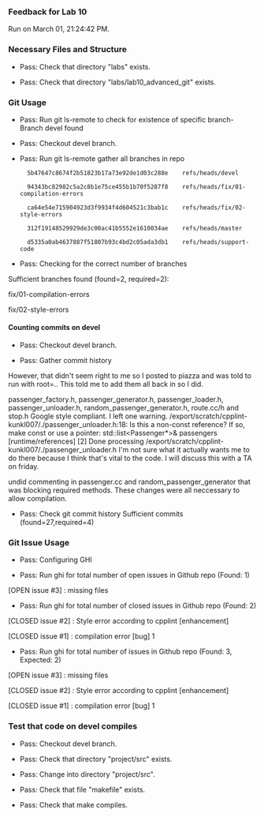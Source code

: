 ### Feedback for Lab 10

Run on March 01, 21:24:42 PM.


### Necessary Files and Structure

+ Pass: Check that directory "labs" exists.

+ Pass: Check that directory "labs/lab10_advanced_git" exists.


### Git Usage

+ Pass: Run git ls-remote to check for existence of specific branch- Branch devel found

+ Pass: Checkout devel branch.



+ Pass: Run git ls-remote gather all branches in repo

		5b47647c8674f2b51823b17a73e92de1d03c288e	refs/heads/devel

		94343bc82982c5a2c8b1e75ce455b1b70f5287f8	refs/heads/fix/01-compilation-errors

		ca64e54e715904923d3f9934f4d604521c3bab1c	refs/heads/fix/02-style-errors

		312f19148529929de3c00ac41b5552e1610034ae	refs/heads/master

		d5335a0ab4637887f51807b93c4bd2c05ada3db1	refs/heads/support-code



+ Pass: Checking for the correct number of branches

Sufficient branches found (found=2, required=2):

fix/01-compilation-errors

fix/02-style-errors


#### Counting commits on devel

+ Pass: Checkout devel branch.



+ Pass: Gather commit history








However, that didn't seem right to me so I posted to piazza and was told to run with root=..
This told me to add them all back in so I did.





passenger_factory.h, passenger_generator.h, passenger_loader.h, passenger_unloader.h,
random_passenger_generator.h, route.cc/h and stop.h Google style compliant.
I left one warning.
/export/scratch/cpplint-kunkl007/./passenger_unloader.h:18:  Is this a non-const reference? If so, make const or use a pointer: std::list<Passenger*>& passengers  [runtime/references] [2]
Done processing /export/scratch/cpplint-kunkl007/./passenger_unloader.h
I'm not sure what it actually wants me to do there because I think that's
vital to the code. I will discuss this with a TA on friday.




undid commenting in passenger.cc and random_passenger_generator that was blocking required methods.
These changes were all neccessary to allow compilation.











































































































+ Pass: Check git commit history
Sufficient commits (found=27,required=4)


### Git Issue Usage

+ Pass: Configuring GHI

+ Pass: Run ghi for total number of open issues in Github repo (Found: 1)

[OPEN issue #3] :  missing files





+ Pass: Run ghi for total number of closed issues in Github repo (Found: 2)

[CLOSED issue #2] :  Style error according to cpplint [enhancement]

[CLOSED issue #1] :  compilation error [bug] 1





+ Pass: Run ghi for total number of issues in Github repo (Found: 3, Expected: 2) 

 [OPEN issue #3] :  missing files

[CLOSED issue #2] :  Style error according to cpplint [enhancement]

[CLOSED issue #1] :  compilation error [bug] 1

 




### Test that code on  devel compiles

+ Pass: Checkout devel branch.



+ Pass: Check that directory "project/src" exists.

+ Pass: Change into directory "project/src".

+ Pass: Check that file "makefile" exists.

+ Pass: Check that make compiles.



